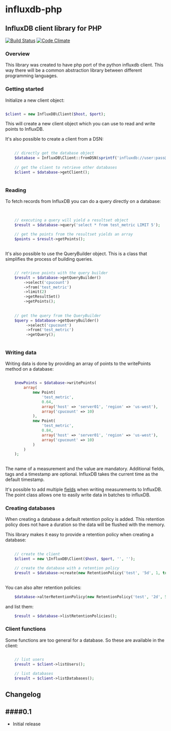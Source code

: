# influxdb-php
## InfluxDB client library for PHP
[![Build Status](https://travis-ci.org/LeaseWeb/influxdb-php.svg?branch=master)](https://travis-ci.org/LeaseWeb/influxdb-php)
[![Code Climate](https://codeclimate.com/github/LeaseWeb/influxdb-php/badges/gpa.svg)](https://codeclimate.com/github/LeaseWeb/influxdb-php)

### Overview

This library was created to have php port of the python influxdb client. 
This way there will be a common abstraction library between different programming languages.

### Getting started

Initialize a new client object:

```php

$client = new InfluxDB\Client($host, $port);


```

This will create a new client object which you can use to read and write points to InfluxDB.

It's also possible to create a client from a DSN:

```php
    
    // directly get the database object
    $database = InfluxDB\Client::fromDSN(sprintf('influxdb://user:pass@%s:%s/%s', $host, $port, $dbname));
    
    // get the client to retrieve other databases
    $client = $database->getClient();   
    
```

### Reading

To fetch records from InfluxDB you can do a query directly on a database:

```php
    
    
    // executing a query will yield a resultset object
    $result = $database->query('select * from test_metric LIMIT 5');
        
    // get the points from the resultset yields an array
    $points = $result->getPoints();     
    
```

It's also possible to use the QueryBuilder object. This is a class that simplifies the process of building queries.

```php

    // retrieve points with the query builder
    $result = $database->getQueryBuilder()
        ->select('cpucount')
        ->from('test_metric')
        ->limit(2)
        ->getResultSet()
        ->getPoints();
        
        
    // get the query from the QueryBuilder
    $query = $database->getQueryBuilder()
         ->select('cpucount')
         ->from('test_metric')
         ->getQuery();
         
```

### Writing data

Writing data is done by providing an array of points to the writePoints method on a database:

```php

    $newPoints = $database->writePoints(
        array(
            new Point(
                'test_metric',
                0.64,
                array('host' => 'server01', 'region' => 'us-west'),
                array('cpucount' => 10)
            ),
            new Point(
                'test_metric',
                0.84,
                array('host' => 'server01', 'region' => 'us-west'),
                array('cpucount' => 10)
            )
        )
    );
    
```

The name of a measurement and the value are mandatory. Additional fields, tags and a timestamp are optional.
InfluxDB takes the current time as the default timestamp.

It's possible to add multiple [fields](https://influxdb.com/docs/v0.9/concepts/key_concepts.html) when writing
measurements to InfluxDB. The point class allows one to easily write data in batches to influxDB.

### Creating databases

When creating a database a default retention policy is added. This retention policy does not have a duration
so the data will be flushed with the memory. 

This library makes it easy to provide a retention policy when creating a database:

```php
    
    // create the client
    $client = new \InfluxDB\Client($host, $port, '', '');

    // create the database with a retention policy
    $result = $database->create(new RetentionPolicy('test', '5d', 1, true));    
    
```

You can also alter retention policies:

```php
    $database->alterRetentionPolicy(new RetentionPolicy('test', '2d', 5, true));
```

and list them:

```php
    $result = $database->listRetentionPolicies();
```

### Client functions

Some functions are too general for a database. So these are available in the client:

```php

    // list users
    $result = $client->listUsers();
    
    // list databases
    $result = $client->listDatabases();
```

## Changelog

####0.1
------
* Initial release
